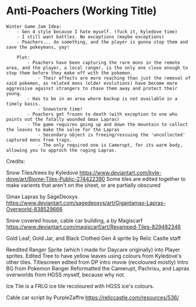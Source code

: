 # Anti-Poachers (Working Title)

    Winter Game Jam Idea:
        - Gen 4 style because I hate myself. (fuck it, Kyledove time)
        - I still want battles. No exceptions (maybe exceptions)
        - Poachers... do something, and the player is gonna stop them and save the pokeymans, yay!
    
        Plot:
            - Poachers have been capturing the rare mons in the remote area, and the player, a local ranger, is the only one close enough to stop them before they make off with the pokemon.
                - Their effects are more reaching than just the removal of said pokemon, as related mons (older evolutions) have become more aggressive against strangers to chase them away and protect their young.
            - Has to be in an area where backup is not available in a timely basis.
                - Snowstorm time!
            - Poachers get frozen to death (with exception to one who points out the fatally wounded Gmax Lapras)
            - The game requires going up and down the mountain to collect the leaves to make the salve for the Lapras
                - Secondary object is freeing/rescuing the 'uncollected' captured mons from traps.
                - The only required one is Camerupt, for its warm body, allowing you to approch the raging Lapras.
            
Credits:

Snow Tiles/trees by Kyledove
https://www.deviantart.com/kyle-dove/art/Biome-Tiles-Public-274422390
Some tiles are edited together to make varients that aren't on the sheet, or are partially obscured

Gmax Lapras by SageDeoxys
https://www.deviantart.com/sagedeoxys/art/Gigantamax-Lapras-Overworld-838529666

Snow covered house, cable car building, a by Magiscarf
https://www.deviantart.com/magiscarf/art/Revamped-Tiles-829482346

Gold Leaf, Gold Jar, and Black Clothed Gen 4 sprite by Relic Castle staff

Reedited Ranger Sprite (which I made for Daycare originally) into Player sprites.
Edited Tree to have yellow leaves using colours from Kyledove's other tiles.
Titlescreen edited from DP intro movie (recoloured mostly)
Intro BG from Pokemon Ranger
Reformatted the Camerupt, Pachrisu, and Lapras overworlds from HGSS myself, because why not.

Ice Tile is a FRLG ice tile recoloured with HGSS ice's colours.

Cable car script by PurpleZaffre
https://reliccastle.com/resources/536/